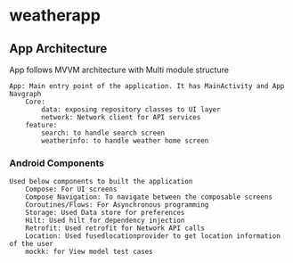 # weatherapp

## App Architecture
App follows MVVM architecture with Multi module structure

    App: Main entry point of the application. It has MainActivity and App Navgraph
        Core:
            data: exposing repository classes to UI layer
            network: Network client for API services
        feature:
            search: to handle search screen
            weatherinfo: to handle weather home screen

### Android Components
    Used below components to built the application
        Compose: For UI screens
        Compose Navigation: To navigate between the composable screens
        Coroutines/Flows: For Asynchronous programming
        Storage: Used Data store for preferences
        Hilt: Used hilt for dependency injection
        Retrofit: Used retrofit for Network API calls
        Location: Used fusedlocationprovider to get location information of the user
        mockk: for View model test cases

